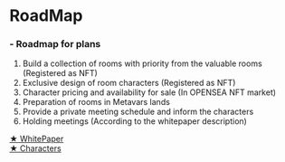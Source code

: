 # RoadMap
<h3><b>- Roadmap for plans</b></h3>

1. Build a collection of rooms with priority from the valuable rooms (Registered as NFT)
2. Exclusive design of room characters (Registered as NFT)
3. Character pricing and availability for sale (In OPENSEA NFT market)
4. Preparation of rooms in Metavars lands
5. Provide a private meeting schedule and inform the characters
6. Holding meetings (According to the whitepaper description)


<a href="https://github.com/RoyalFamilyNFT/WhitePaper">★ WhitePaper</a></br>
<a href="https://opensea.io/collection/diamondroom?search[sortAscending]=true&search[sortBy]=CREATED_DATE">★ Characters</a>
